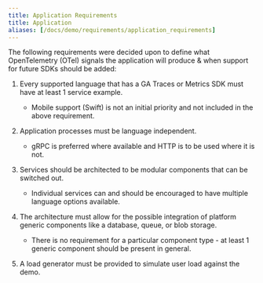 ```yaml
---
title: Application Requirements
title: Application
aliases: [/docs/demo/requirements/application_requirements]
---
```


The following requirements were decided upon to define what OpenTelemetry (OTel)
signals the application will produce & when support for future SDKs should be
added:

1. Every supported language that has a GA Traces or Metrics SDK must have at
   least 1 service example.

    * Mobile support (Swift) is not an initial priority and not included in the
      above requirement.

2. Application processes must be language independent.

    * gRPC is preferred where available and HTTP is to be used where it is not.

3. Services should be architected to be modular components that can be switched out.

    * Individual services can and should be encouraged to have multiple language
      options available.

4. The architecture must allow for the possible integration of platform generic
   components like a database, queue, or blob storage.

    * There is no requirement for a particular component type - at least 1 generic
      component should be present in general.

5. A load generator must be provided to simulate user load against the demo.
